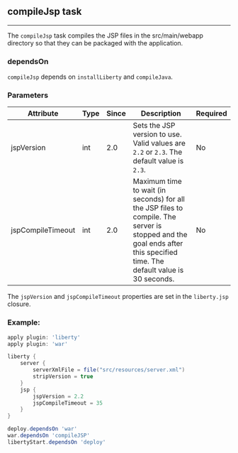 ## compileJsp task
---
The `compileJsp` task compiles the JSP files in the src/main/webapp directory so that they can be packaged with the application.

### dependsOn
`compileJsp` depends on `installLiberty` and `compileJava`.

### Parameters

| Attribute | Type | Since | Description | Required |
| --------- | ---- | ----- | ----------- | ---------|
| jspVersion | int | 2.0 | Sets the JSP version to use. Valid values are `2.2` or `2.3`. The default value is `2.3`. | No |
| jspCompileTimeout | int | 2.0 | Maximum time to wait (in seconds) for all the JSP files to compile. The server is stopped and the goal ends after this specified time. The default value is 30 seconds. | No |

The `jspVersion` and `jspCompileTimeout` properties are set in the `liberty.jsp` closure.

### Example:

```groovy
apply plugin: 'liberty'
apply plugin: 'war'

liberty {
    server {
        serverXmlFile = file("src/resources/server.xml")
        stripVersion = true
    }
    jsp {
        jspVersion = 2.2
        jspCompileTimeout = 35
    }
}

deploy.dependsOn 'war'
war.dependsOn 'compileJSP'
libertyStart.dependsOn 'deploy'

```
